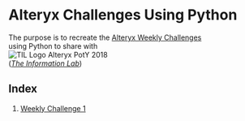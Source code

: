 # Alteryx Challenges Using Python
The purpose is to recreate the [Alteryx Weekly Challenges](https://community.alteryx.com/t5/Weekly-Challenge/Weekly-Challenge-Index-amp-Welcome/td-p/48275)  
using Python to share with  
![TIL Logo Alteryx PotY 2018](https://www.theinformationlab.co.uk/wp-content/uploads/2016/01/Alteryx-PotY-Colour@0.5x-e1528189341933.png)  
(*[The Information Lab](https://theinformationlab.co.uk/)*)

## Index

1. [Weekly Challenge 1](WC_01.ipynb)
